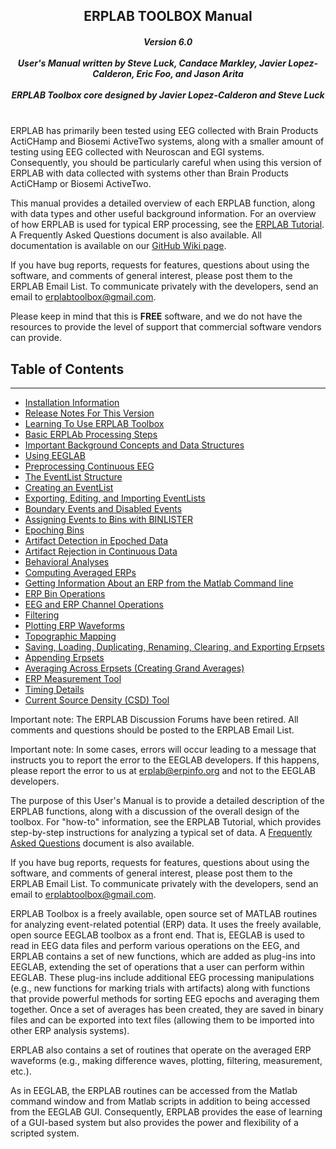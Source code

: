 <h2 align="center">ERPLAB TOOLBOX Manual </h2>
<h5 align="center">
Version 6.0<br><br>
User's Manual written by Steve Luck, Candace Markley, Javier Lopez-Calderon, Eric Foo, and Jason Arita<br><br>
ERPLAB Toolbox core designed by Javier Lopez-Calderon and Steve Luck<br><br>
</h5>

ERPLAB has primarily been tested using EEG collected with Brain Products ActiCHamp and Biosemi ActiveTwo systems, along with a smaller amount of testing using EEG collected with Neuroscan and EGI systems. Consequently, you should be particularly careful when using this version of ERPLAB with data collected with systems other than Brain Products ActiCHamp or Biosemi ActiveTwo.

This manual provides a detailed overview of each ERPLAB function, along with data types and other useful background information. For an overview of how ERPLAB is used for typical ERP processing, see the [ERPLAB Tutorial](https://github.com/lucklab/erplab/wiki/Tutorial). A Frequently Asked Questions document is also available.  All documentation is available on our [GitHub Wiki page](https://github.com/lucklab/erplab/wiki).

If you have bug reports, requests for features, questions about using the software, and comments of general interest, please post them to the ERPLAB Email List.  To communicate privately with the developers, send an email to [erplabtoolbox@gmail.com](mailto:erplabtoolbox@gmail.com).

Please keep in mind that this is **FREE** software, and we do not have the resources to provide the level of support that commercial software vendors can provide.

## Table of Contents
---
- [Installation Information](./Installation)
- [Release Notes For This Version](https://github.com/lucklab/erplab/releases/)
- [Learning To Use ERPLAB Toolbox](./Learning-to-Use-ERPLAB-Toolbox)
- [Basic ERPLAb Processing Steps](./Basic-ERPLAB-Processing-Steps)
- [Important Background Concepts and Data Structures](./Important-Background-Concepts-and-Data-Structures)
- [Using EEGLAB](./Using-EEGLAB)
- [Preprocessing Continuous EEG](./Preprocessing-Continuous-EEG-Data)
- [The EventList Structure](./The-EVENTLIST-Structure)
- [Creating an EventList](./Creating-An-EVENTLIST)
- [Exporting, Editing, and Importing EventLists](./Exporting,-Editing,-and-Importing-EVENTLISTS)
- [Boundary Events and Disabled Events](./Boundary-Events-and-Disabled-Events)
- [Assigning Events to Bins with BINLISTER](./Assigning-Events-to-Bins-with-BINLISTER)
- [Epoching Bins](./Epoching-Bins)
- [Artifact Detection in Epoched Data](./Artifact-Detection-in-Epoched-Data)
- [Artifact Rejection in Continuous Data](./Artifact-Rejection-in-Continuous-Data)
- [Behavioral Analyses](./Behavioral-Analyses)
- [Computing Averaged ERPs](./Computing-Averaged-ERPs)
- [Getting Information About an ERP from the Matlab Command line](./Getting-Information-about-an-ERP-from-the-Matlab-Command-Line)
- [ERP Bin Operations](./ERP-Bin-Operations)
- [EEG and ERP Channel Operations](./EEG-and-ERP-Channel-Operations)
- [Filtering](./Filtering)
- [Plotting ERP Waveforms](./Plotting-ERP-Waveforms)
- [Topographic Mapping](./Topographic-Mapping)
- [Saving, Loading, Duplicating, Renaming, Clearing, and Exporting Erpsets](./Saving,-Loading,-Duplicating,-Renaming,-Clearing,-and-Exporting-ERPSETS)
- [Appending Erpsets](./Appending-ERPSETS)
- [Averaging Across Erpsets (Creating Grand Averages)](./Averaging-Across-ERPSETS-(Creating-Grand-Averages))
- [ERP Measurement Tool](./ERP-Measurement-Tool)
- [Timing Details](./Timing-Details)
- [Current Source Density (CSD) Tool](./Current-Source-Density-(CSD)-tool)

Important note: The ERPLAB Discussion Forums have been retired. All comments and questions should be posted to the ERPLAB Email List.

Important note: In some cases, errors will occur leading to a message that instructs you to report the error to the EEGLAB developers.  If this happens, please report the error to us at erplab@erpinfo.org and not to the EEGLAB developers.

The purpose of this User's Manual is to provide a detailed description of the ERPLAB functions, along with a discussion of the overall design of the toolbox.  For "how-to" information, see the ERPLAB Tutorial, which provides step-by-step instructions for analyzing a typical set of data.  A [Frequently Asked Questions](./Troubleshooting-and-Frequently-Asked-Questions) document is also available.

If you have bug reports, requests for features, questions about using the software, and comments of general interest, please post them to the ERPLAB Email List.  To communicate privately with the developers, send an email to erplabtoolbox@gmail.com.

ERPLAB Toolbox is a freely available, open source set of MATLAB routines for analyzing event-related potential (ERP) data.  It uses the freely available, open source EEGLAB toolbox as a front end.  That is, EEGLAB is used to read in EEG data files and perform various operations on the EEG, and ERPLAB contains a set of new functions, which are added as plug-ins into EEGLAB, extending the set of operations that a user can perform within EEGLAB. These plug-ins include additional EEG processing manipulations (e.g., new functions for marking trials with artifacts) along with functions that provide powerful methods for sorting EEG epochs and averaging them together.  Once a set of averages has been created, they are saved in binary files and can be exported into text files (allowing them to be imported into other ERP analysis systems).

ERPLAB also contains a set of routines that operate on the averaged ERP waveforms (e.g., making difference waves, plotting, filtering, measurement, etc.).

As in EEGLAB, the ERPLAB routines can be accessed from the Matlab command window and from Matlab scripts in addition to being accessed from the EEGLAB GUI. Consequently, ERPLAB provides the ease of learning of a GUI-based system but also provides the power and flexibility of a scripted system.